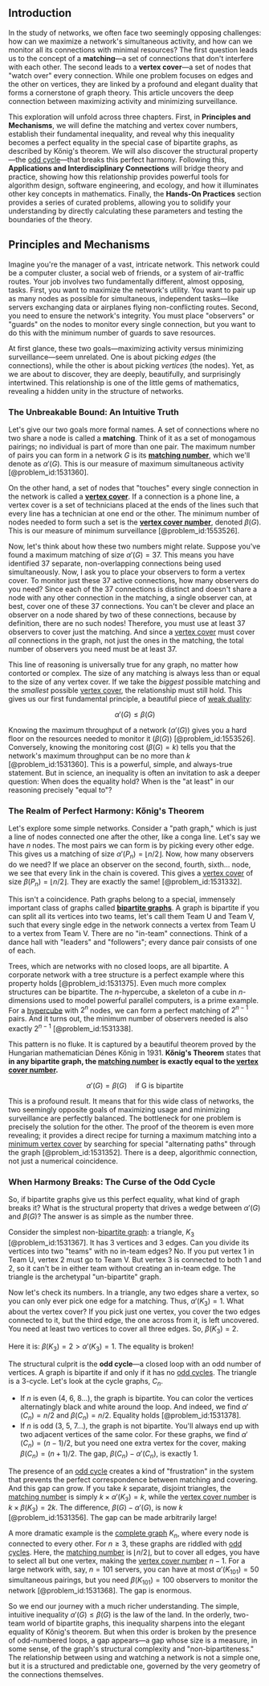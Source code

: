 ## Introduction
In the study of networks, we often face two seemingly opposing challenges: how can we maximize a network's simultaneous activity, and how can we monitor all its connections with minimal resources? The first question leads us to the concept of a **matching**—a set of connections that don't interfere with each other. The second leads to a **vertex cover**—a set of nodes that "watch over" every connection. While one problem focuses on edges and the other on vertices, they are linked by a profound and elegant duality that forms a cornerstone of graph theory. This article uncovers the deep connection between maximizing activity and minimizing surveillance.

This exploration will unfold across three chapters. First, in **Principles and Mechanisms**, we will define the matching and vertex cover numbers, establish their fundamental inequality, and reveal why this inequality becomes a perfect equality in the special case of bipartite graphs, as described by Kőnig's theorem. We will also discover the structural property—the [odd cycle](@article_id:271813)—that breaks this perfect harmony. Following this, **Applications and Interdisciplinary Connections** will bridge theory and practice, showing how this relationship provides powerful tools for algorithm design, software engineering, and ecology, and how it illuminates other key concepts in mathematics. Finally, the **Hands-On Practices** section provides a series of curated problems, allowing you to solidify your understanding by directly calculating these parameters and testing the boundaries of the theory.

## Principles and Mechanisms

Imagine you're the manager of a vast, intricate network. This network could be a computer cluster, a social web of friends, or a system of air-traffic routes. Your job involves two fundamentally different, almost opposing, tasks. First, you want to maximize the network's utility. You want to pair up as many nodes as possible for simultaneous, independent tasks—like servers exchanging data or airplanes flying non-conflicting routes. Second, you need to ensure the network's integrity. You must place "observers" or "guards" on the nodes to monitor every single connection, but you want to do this with the minimum number of guards to save resources.

At first glance, these two goals—maximizing activity versus minimizing surveillance—seem unrelated. One is about picking *edges* (the connections), while the other is about picking *vertices* (the nodes). Yet, as we are about to discover, they are deeply, beautifully, and surprisingly intertwined. This relationship is one of the little gems of mathematics, revealing a hidden unity in the structure of networks.

### The Unbreakable Bound: An Intuitive Truth

Let's give our two goals more formal names. A set of connections where no two share a node is called a **matching**. Think of it as a set of monogamous pairings; no individual is part of more than one pair. The maximum number of pairs you can form in a network $G$ is its **[matching number](@article_id:273681)**, which we'll denote as $\alpha'(G)$. This is our measure of maximum simultaneous activity [@problem_id:1531360].

On the other hand, a set of nodes that "touches" every single connection in the network is called a **[vertex cover](@article_id:260113)**. If a connection is a phone line, a vertex cover is a set of technicians placed at the ends of the lines such that every line has a technician at one end or the other. The minimum number of nodes needed to form such a set is the **[vertex cover number](@article_id:276096)**, denoted $\beta(G)$. This is our measure of minimum surveillance [@problem_id:1553526].

Now, let's think about how these two numbers might relate. Suppose you've found a maximum matching of size $\alpha'(G) = 37$. This means you have identified 37 separate, non-overlapping connections being used simultaneously. Now, I ask you to place your observers to form a vertex cover. To monitor just these 37 active connections, how many observers do you need? Since each of the 37 connections is distinct and doesn't share a node with any other connection in the matching, a single observer can, at best, cover one of these 37 connections. You can't be clever and place an observer on a node shared by two of these connections, because by definition, there are no such nodes! Therefore, you must use at least 37 observers to cover just the matching. And since a [vertex cover](@article_id:260113) must cover *all* connections in the graph, not just the ones in the matching, the total number of observers you need must be at least 37.

This line of reasoning is universally true for any graph, no matter how contorted or complex. The size of any matching is always less than or equal to the size of any vertex cover. If we take the *biggest* possible matching and the *smallest* possible [vertex cover](@article_id:260113), the relationship must still hold. This gives us our first fundamental principle, a beautiful piece of [weak duality](@article_id:162579):

$$
\alpha'(G) \le \beta(G)
$$

Knowing the maximum throughput of a network ($\alpha'(G)$) gives you a hard floor on the resources needed to monitor it ($\beta(G)$) [@problem_id:1553526]. Conversely, knowing the monitoring cost ($\beta(G)=k$) tells you that the network's maximum throughput can be no more than $k$ [@problem_id:1531360]. This is a powerful, simple, and always-true statement. But in science, an inequality is often an invitation to ask a deeper question: When does the equality hold? When is the "at least" in our reasoning precisely "equal to"?

### The Realm of Perfect Harmony: Kőnig's Theorem

Let's explore some simple networks. Consider a "path graph," which is just a line of nodes connected one after the other, like a conga line. Let's say we have $n$ nodes. The most pairs we can form is by picking every other edge. This gives us a matching of size $\alpha'(P_n) = \lfloor n/2 \rfloor$. Now, how many observers do we need? If we place an observer on the second, fourth, sixth... node, we see that every link in the chain is covered. This gives a [vertex cover](@article_id:260113) of size $\beta(P_n) = \lfloor n/2 \rfloor$. They are exactly the same! [@problem_id:1531332].

This isn't a coincidence. Path graphs belong to a special, immensely important class of graphs called **[bipartite graphs](@article_id:261957)**. A graph is bipartite if you can split all its vertices into two teams, let's call them Team U and Team V, such that every single edge in the network connects a vertex from Team U to a vertex from Team V. There are no "in-team" connections. Think of a dance hall with "leaders" and "followers"; every dance pair consists of one of each.

Trees, which are networks with no closed loops, are all bipartite. A corporate network with a tree structure is a perfect example where this property holds [@problem_id:1531375]. Even much more complex structures can be bipartite. The $n$-hypercube, a skeleton of a cube in $n$-dimensions used to model powerful parallel computers, is a prime example. For a [hypercube](@article_id:273419) with $2^n$ nodes, we can form a perfect matching of $2^{n-1}$ pairs. And it turns out, the minimum number of observers needed is also exactly $2^{n-1}$ [@problem_id:1531338].

This pattern is no fluke. It is captured by a beautiful theorem proved by the Hungarian mathematician Dénes Kőnig in 1931. **Kőnig's Theorem** states that **in any bipartite graph, the [matching number](@article_id:273681) is exactly equal to the [vertex cover number](@article_id:276096).**

$$
\alpha'(G) = \beta(G) \quad \text{if G is bipartite}
$$

This is a profound result. It means that for this wide class of networks, the two seemingly opposite goals of maximizing usage and minimizing surveillance are perfectly balanced. The bottleneck for one problem is precisely the solution for the other. The proof of the theorem is even more revealing; it provides a direct recipe for turning a maximum matching into a [minimum vertex cover](@article_id:264825) by searching for special "alternating paths" through the graph [@problem_id:1531352]. There is a deep, algorithmic connection, not just a numerical coincidence.

### When Harmony Breaks: The Curse of the Odd Cycle

So, if bipartite graphs give us this perfect equality, what kind of graph breaks it? What is the structural property that drives a wedge between $\alpha'(G)$ and $\beta(G)$? The answer is as simple as the number three.

Consider the simplest non-[bipartite graph](@article_id:153453): a triangle, $K_3$ [@problem_id:1531367]. It has 3 vertices and 3 edges. Can you divide its vertices into two "teams" with no in-team edges? No. If you put vertex 1 in Team U, vertex 2 must go to Team V. But vertex 3 is connected to both 1 and 2, so it can't be in either team without creating an in-team edge. The triangle is the archetypal "un-bipartite" graph.

Now let's check its numbers. In a triangle, any two edges share a vertex, so you can only ever pick one edge for a matching. Thus, $\alpha'(K_3) = 1$. What about the vertex cover? If you pick just one vertex, you cover the two edges connected to it, but the third edge, the one across from it, is left uncovered. You need at least two vertices to cover all three edges. So, $\beta(K_3) = 2$.

Here it is: $\beta(K_3) = 2 > \alpha'(K_3) = 1$. The equality is broken!

The structural culprit is the **odd cycle**—a closed loop with an odd number of vertices. A graph is bipartite if and only if it has no [odd cycles](@article_id:270793). The triangle is a 3-cycle. Let's look at the cycle graphs, $C_n$.
*   If $n$ is even (4, 6, 8...), the graph is bipartite. You can color the vertices alternatingly black and white around the loop. And indeed, we find $\alpha'(C_n) = n/2$ and $\beta(C_n) = n/2$. Equality holds [@problem_id:1531378].
*   If $n$ is odd (3, 5, 7...), the graph is not bipartite. You'll always end up with two adjacent vertices of the same color. For these graphs, we find $\alpha'(C_n) = (n-1)/2$, but you need one extra vertex for the cover, making $\beta(C_n) = (n+1)/2$. The gap, $\beta(C_n) - \alpha'(C_n)$, is exactly 1.

The presence of an [odd cycle](@article_id:271813) creates a kind of "frustration" in the system that prevents the perfect correspondence between matching and covering. And this gap can grow. If you take $k$ separate, disjoint triangles, the [matching number](@article_id:273681) is simply $k \times \alpha'(K_3) = k$, while the [vertex cover number](@article_id:276096) is $k \times \beta(K_3) = 2k$. The difference, $\beta(G) - \alpha'(G)$, is now $k$ [@problem_id:1531356]. The gap can be made arbitrarily large!

A more dramatic example is the [complete graph](@article_id:260482) $K_n$, where every node is connected to every other. For $n \ge 3$, these graphs are riddled with [odd cycles](@article_id:270793). Here, the [matching number](@article_id:273681) is $\lfloor n/2 \rfloor$, but to cover all edges, you have to select all but one vertex, making the [vertex cover number](@article_id:276096) $n-1$. For a large network with, say, $n=101$ servers, you can have at most $\alpha'(K_{101}) = 50$ simultaneous pairings, but you need $\beta(K_{101}) = 100$ observers to monitor the network [@problem_id:1531368]. The gap is enormous.

So we end our journey with a much richer understanding. The simple, intuitive inequality $\alpha'(G) \le \beta(G)$ is the law of the land. In the orderly, two-team world of bipartite graphs, this inequality sharpens into the elegant equality of Kőnig's theorem. But when this order is broken by the presence of odd-numbered loops, a gap appears—a gap whose size is a measure, in some sense, of the graph's structural complexity and "non-bipartiteness." The relationship between using and watching a network is not a simple one, but it is a structured and predictable one, governed by the very geometry of the connections themselves.